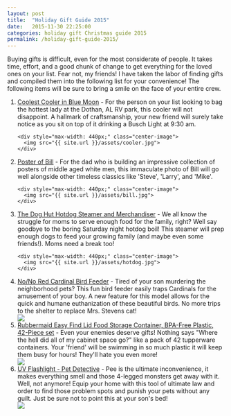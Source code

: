 ```yaml
---
layout: post
title:  "Holiday Gift Guide 2015"
date:   2015-11-30 22:25:00
categories: holiday gift Christmas guide 2015
permalink: /holiday-gift-guide-2015/
---
```


Buying gifts is difficult, even for the most considerate of people. It takes time, effort, and a good chunk of change to get everything for the loved ones on your list. Fear not, my friends! I have taken the labor of finding gifts and compiled them into the following list for your convenience! The following items will be sure to bring a smile on the face of your entire crew.

<ol>
  <li>
    <a href="http://www.amazon.com/dp/B016VXVMEM/ref=gbps_img_s-3_3022_86fc3345?smid=ATVPDKIKX0DER&pf_rd_p=2292853022&pf_rd_s=slot-3&pf_rd_t=701&pf_rd_i=gb_all&pf_rd_m=ATVPDKIKX0DER&pf_rd_r=08C2SGH0D284PQ11B4ZC">Coolest Cooler in Blue Moon</a> - For the person on your list looking to bag the hottest lady at the Dothan, AL RV park, this cooler will not disappoint. A hallmark of craftsmanship, your new friend will surely take notice as you sit on top of it drinking a Busch Light at 9:30 am.

    <div style="max-width: 440px;" class="center-image">
      <img src="{{ site.url }}/assets/cooler.jpg">
    </div>
  </li>
  <li>
    <a href="http://www.amazon.com/dp/B001H8X5OC/ref=gbps_img_s-3_3022_d7d9c951?smid=A2DQD43TTVQP46&pf_rd_p=2292853022&pf_rd_s=slot-3&pf_rd_t=701&pf_rd_i=gb_all&pf_rd_m=ATVPDKIKX0DER&pf_rd_r=0NGAPZ3ZA03AMXDHVBQQ">Poster of Bill</a> - For the dad who is building an impressive collection of posters of middle aged white men, this immaculate photo of Bill will go well alongside other timeless classics like 'Steve', 'Larry', and 'Mike'.

    <div style="max-width: 440px;" class="center-image">
      <img src="{{ site.url }}/assets/bill.jpg">
    </div>
  </li>
  <li>
    <a href="http://www.amazon.com/dp/B004E231VK/ref=gbps_img_s-3_3022_8d8393f1?smid=ATVPDKIKX0DER&pf_rd_p=2292853022&pf_rd_s=slot-3&pf_rd_t=701&pf_rd_i=gb_all&pf_rd_m=ATVPDKIKX0DER&pf_rd_r=1DGC8KE5TKENYTS7EHBY">The Dog Hut Hotdog Steamer and Merchandiser</a> - We all know the struggle for moms to serve enough food for the family, right? Well say goodbye to the boring Saturday night hotdog boil! This steamer will prep enough dogs to feed your growing family (and maybe even some friends!). Moms need a break too!

    <div style="max-width: 440px;" class="center-image">
      <img src="{{ site.url }}/assets/hotdog.jpg">
    </div>
  </li>
  <li>
    <a href="http://www.amazon.com/dp/B000HHLHK8/ref=gbps_img_s-3_3022_eb3a23ae?pf_rd_p=2292853022&pf_rd_s=slot-3&pf_rd_t=701&pf_rd_i=gb_all&pf_rd_m=ATVPDKIKX0DER&pf_rd_r=168THZGXGRHT1QS7Z5P0">No/No Red Cardinal Bird Feeder</a> - Tired of your son murdering the neighborhood pets? This fun bird feeder easily traps Cardinals for the amusement of your boy. A new feature for this model allows for the quick and humane euthanization of these beautiful birds. No more trips to the shelter to replace Mrs. Stevens cat!
    <div style="max-width: 440px;" class="center-image">
      <img src="{{ site.url }}/assets/birdfeeder.jpg">
    </div>
  </li>
  <li>
    <a href="http://www.amazon.com/Rubbermaid-Container-BPA-Free-42-Piece-1880801/dp/B00COK3FD8/ref=sr_1_1?s=kitchen&ie=UTF8&qid=1448943349&sr=1-1&keywords=tupperware">Rubbermaid Easy Find Lid Food Storage Container, BPA-Free Plastic, 42-Piece set</a> - Even your enemies deserve gifts! Nothing says "Where the hell did all of my cabinet space go?" like a pack of 42 tupperware containers. Your 'friend' will be swimming in so much plastic it will keep them busy for hours! They'll hate you even more!
    <div style="max-width: 440px;" class="center-image">
      <img src="{{ site.url }}/assets/tupperware.jpg">
    </div>
  </li>
  <li>
    <a href="http://www.amazon.com/Best-Flashlight-Detective-Ultraviolet-Blacklight/dp/B00KSYL42G/ref=sr_1_15?ie=UTF8&qid=1448943547&sr=8-15">UV Flashlight - Pet Detective</a> - Pee is the ultimate inconvenience, it makes everything smell and those 4-legged monsters get away with it. Well, not anymore! Equip your home with this tool of ultimate law and order to find those problem spots and punish your pets without any guilt. Just be sure not to point this at your son's bed!
    <div style="max-width: 440px;" class="center-image">
      <img src="{{ site.url }}/assets/petlight.jpg">
    </div>
  </li>
</ol>

